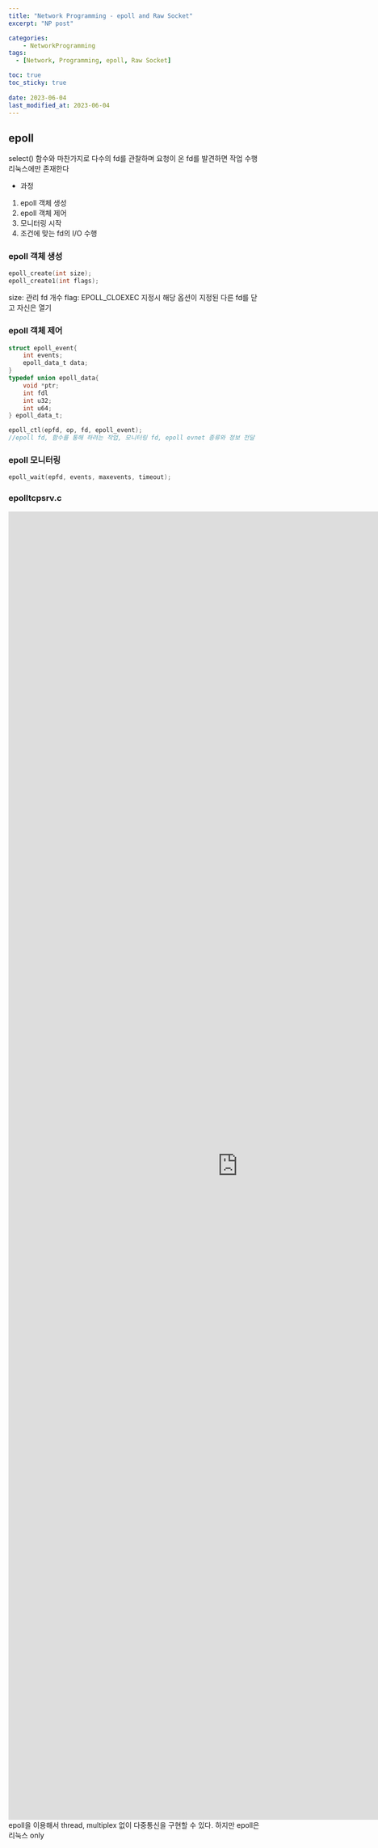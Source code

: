 ```yaml
---
title: "Network Programming - epoll and Raw Socket"
excerpt: "NP post"

categories:
    - NetworkProgramming
tags:
  - [Network, Programming, epoll, Raw Socket]

toc: true
toc_sticky: true
 
date: 2023-06-04
last_modified_at: 2023-06-04
---
```


## epoll
select() 함수와 마찬가지로 다수의 fd를 관찰하며 요청이 온 fd를 발견하면 작업 수행   
리눅스에만 존재한다 

- 과정
1. epoll 객체 생성
2. epoll 객체 제어
3. 모니터링 시작
4. 조건에 맞는 fd의 I/O 수행

### epoll 객체 생성
```c
epoll_create(int size);
epoll_create1(int flags);
```
size: 관리 fd 개수
flag: EPOLL_CLOEXEC 지정시 해당 옵션이 지정된 다른 fd를 닫고 자신은 열기

### epoll 객체 제어
```c
struct epoll_event{
    int events;
    epoll_data_t data;
}
typedef union epoll_data{
    void *ptr;
    int fdl
    int u32;
    int u64;
} epoll_data_t;
```
```c
epoll_ctl(epfd, op, fd, epoll_event);
//epoll fd, 함수를 통해 하려는 작업, 모니터링 fd, epoll evnet 종류와 정보 전달
```

### epoll 모니터링
```c
epoll_wait(epfd, events, maxevents, timeout);
```

### epolltcpsrv.c

<iframe
  src="https://carbon.now.sh/embed?bg=rgba%28171%2C184%2C195%2C0%29&t=vscode&wt=none&l=auto&width=680&ds=true&dsyoff=20px&dsblur=68px&wc=true&wa=true&pv=56px&ph=56px&ln=false&fl=1&fm=Hack&fs=14px&lh=133%25&si=false&es=2x&wm=false&code=%2523include%2520%253Cstdio.h%253E%250A%2523include%2520%253Cstdlib.h%253E%250A%2523include%2520%253Csys%252Fsocket.h%253E%250A%2523include%2520%253Csys%252Ftypes.h%253E%250A%2523include%2520%253Cnetinet%252Fin.h%253E%250A%2523include%2520%253Cstring.h%253E%250A%2523include%2520%253Cunistd.h%253E%250A%2523include%2520%253Csys%252Ftime.h%253E%250A%2523include%2520%253Csys%252Fepoll.h%253E%250A%2523include%2520%253Cerrno.h%253E%250A%250A%2523define%2520MAX_EVENTS%250910%250A%250Avoid%2520errProc%28const%2520char*%29%253B%250A%250Aint%2520main%28int%2520argc%252C%2520char**%2520argv%29%250A%257B%250A%2509int%2520listenSd%252C%2520connectSd%253B%250A%2509struct%2520sockaddr_in%2520srvAddr%252C%2520clntAddr%253B%250A%2509int%2520clntAddrLen%252C%2520readLen%253B%250A%2509char%2520rBuff%255BBUFSIZ%255D%253B%250A%2509int%2520i%253B%250A%250A%2509int%2520epfd%252C%2520ready%252C%2520readfd%253B%250A%2509struct%2520epoll_event%2520ev%253B%250A%2509struct%2520epoll_event%2520events%255BMAX_EVENTS%255D%253B%250A%250A%2509if%28argc%2520%21%253D%25202%29%250A%2509%257B%250A%2509%2509printf%28%2522Usage%253A%2520%2525s%2520%255BPort%2520Number%255D%255Cn%2522%252C%2520argv%255B0%255D%29%253B%250A%2509%2509return%2520-1%253B%250A%2509%257D%250A%250A%2509printf%28%2522Server%2520start...%255Cn%2522%29%253B%250A%250A%2509%252F%252Fepoll%2520%25EC%2583%259D%25EC%2584%25B1%250A%2509epfd%2520%253D%2520epoll_create%281%29%253B%250A%2509if%28epfd%2520%253D%253D%2520-1%29%2520errProc%28%2522epoll_create%2522%29%253B%250A%250A%2509%252F%252F%25EB%2593%25A3%25EA%25B8%25B0%2520%25EC%2586%258C%25EC%25BC%2593%2520%25EC%2583%259D%25EC%2584%25B1%250A%2509listenSd%2520%253D%2520socket%28PF_INET%252C%2520SOCK_STREAM%252C%2520IPPROTO_TCP%29%253B%250A%2509if%28listenSd%2520%253D%253D%2520-1%2520%29%2520errProc%28%2522socket%2522%29%253B%250A%2509%250A%2509memset%28%2526srvAddr%252C%25200%252C%2520sizeof%28srvAddr%29%29%253B%250A%2509srvAddr.sin_addr.s_addr%2520%253D%2520htonl%28INADDR_ANY%29%253B%250A%2509srvAddr.sin_family%2520%253D%2520AF_INET%253B%250A%2509srvAddr.sin_port%2520%253D%2520htons%28atoi%28argv%255B1%255D%29%29%253B%250A%250A%2509%252F%252Fport%2520%25ED%2595%25A0%25EB%258B%25B9%250A%2509if%28bind%28listenSd%252C%2520%28struct%2520sockaddr%2520*%29%2520%2526srvAddr%252C%2520sizeof%28srvAddr%29%29%2520%253D%253D%2520-1%29%250A%2509%2509errProc%28%2522bind%2522%29%253B%250A%250A%2509%252F%252F%25EB%2593%25A3%25EA%25B8%25B0%250A%2509if%28listen%28listenSd%252C%25205%29%2520%253C%25200%29%2520errProc%28%2522listen%2522%29%253B%250A%2509%250A%250A%2509ev.events%2520%253D%2520EPOLLIN%253B%2520%252F%252F%25EC%259D%25BD%25EA%25B8%25B0%2520%25EB%258F%2599%25EC%259E%2591%250A%2509ev.data.fd%2520%253D%2520listenSd%253B%2520%252F%252F%25EB%2593%25A3%25EA%25B8%25B0%2520%25EC%2586%258C%25EC%25BC%2593%250A%250A%2509%252F%252F%25EA%25B0%259D%25EC%25B2%25B4%2520%25EC%25A0%259C%25EC%2596%25B4%250A%2509%252F%252FEPOLL_CTL_ADDL%253A%2520%25EA%25B4%2580%25EC%258B%25AC%2520%25EB%25A6%25AC%25EC%258A%25A4%25ED%258A%25B8%28epfd%29%25EC%2597%2590%2520listenSd%2520%25EB%2584%25A3%25EA%25B8%25B0%250A%2509if%28epoll_ctl%28epfd%252C%2520EPOLL_CTL_ADD%252C%2520listenSd%252C%2520%2526ev%29%2520%253D%253D%2520-1%29%250A%2509%2509errProc%28%2522epoll_ctl%2522%29%253B%250A%250A%2509clntAddrLen%2520%253D%2520sizeof%28clntAddr%29%253B%250A%250A%2509while%281%29%2520%257B%250A%2509%2509printf%28%2522Monitoring%2520...%2520%255Cn%2522%29%253B%250A%250A%2509%2509%252F%252Fepfd%25EC%2597%2590%25EC%2584%259C%2520events%25EA%25B0%2580%2520%25EC%2598%25AC%25EB%2595%258C%25EA%25B9%258C%25EC%25A7%2580%2520-1%2520%25EB%25AC%25B4%25ED%2595%259C%25EB%258C%2580%25EA%25B8%25B0%250A%2509%2509ready%2520%253D%2520epoll_wait%28epfd%252C%2520events%252C%2520MAX_EVENTS%252C%2520-1%29%253B%250A%2509%2509printf%28%2522ready%253A%2520%2525d%255Cn%2522%252C%2520ready%29%253B%250A%2509%2509%252F%252Fready%253A%2520%25EC%259D%25B4%25EB%25B2%25A4%25ED%258A%25B8%2520%25EB%25B0%259C%25EC%2583%259D%25ED%2595%259C%2520fd%2520%25EA%25B0%259C%25EC%2588%2598%250A%2509%2509if%28ready%2520%253D%253D%2520-1%29%2520%257B%250A%2509%2509%2509if%28errno%2520%253D%253D%2520EINTR%29%2520continue%253B%250A%2509%2509%2509else%2520errProc%28%2522epoll_wait%2522%29%253B%2509%2509%2509%250A%2509%2509%257D%250A%2509%2509%250A%2509%2509%252F%252F%25EC%259D%25B4%25EB%25B2%25A4%25ED%258A%25B8%2520%25EB%25B0%259C%25EC%2583%259D%25EC%258B%259C%250A%2509%2509%252F%252Fevents%2520%25EB%25B0%25B0%25EC%2597%25B4%25EC%2597%2590%25EB%258A%2594%2520ready%25EB%2590%259C%2520%25EB%25A7%258C%25ED%2581%25BC%25EC%259D%2598%2520fd%25EA%25B0%259C%25EC%2588%2598%25EA%25B0%2580%2520%25EC%2588%259C%25EC%2584%259C%25EB%258C%2580%25EB%25A1%259C%2520%25EC%25A0%2580%25EC%259E%25A5%25EB%2590%2598%25EC%2596%25B4%25EC%259E%2588%25EC%259D%258C%250A%2509%2509%252F%252F%25EB%2594%25B0%25EB%259D%25BC%25EC%2584%259C%2520for%280%7Eready-1%29%25EB%25A1%259C%2520%25EC%25A0%2591%25EA%25B7%25BC%25ED%2595%2598%25EB%258A%2594%2520%25EA%25B2%2583.%250A%2509%2509for%28i%253D0%253B%2520i%253Cready%253B%2520i%252B%252B%29%2509%257B%250A%2509%2509%2509%252F%252Flisten%2520socket%25EC%259D%25B4%25EB%25A9%25B4%2520%25EC%2583%2588%25EB%25A1%259C%25EC%259A%25B4%2520client%2520%25EC%2597%25B0%25EA%25B2%25B0%250A%2509%2509%2509printf%28%2522fd%253A%2520%2525d%255Cn%2522%252Cevents%255Bi%255D.data.fd%29%253B%250A%2509%2509%2509if%28events%255Bi%255D.data.fd%2520%253D%253D%2520listenSd%29%2520%257B%250A%2509%2509%2509%2509%250A%2509%2509%2509%2509%252F%252Fclient%2520%25EC%2597%25B0%25EA%25B2%25B0%250A%2509%2509%2509%2509connectSd%2520%253D%2520accept%28listenSd%252C%2520%28struct%2520sockaddr%2520*%29%2520%2526clntAddr%252C%2520%2526clntAddrLen%29%253B%250A%2509%2509%2509%2509if%28connectSd%2520%253D%253D%2520-1%29"
  style="width: 908px; height: 2587px; border:0; transform: scale(1); overflow:hidden;"
  sandbox="allow-scripts allow-same-origin">
</iframe>

<br>
epoll을 이용해서 thread, multiplex 없이 다중통신을 구현할 수 있다.  
하지만 epoll은 리눅스 only